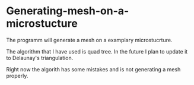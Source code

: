 # Generating-mesh-on-a-microstucture
The programm will generate a mesh on a examplary microstucrture.

The algorithm that I have used is quad tree. In the future I plan to update it to Delaunay's triangulation.

Right now the algorith has some mistakes and is not generating a mesh properly.
